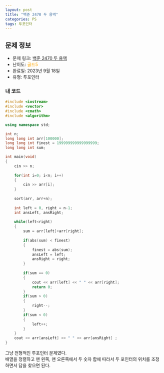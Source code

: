 ```yaml
---
layout: post
title: "백준 2470 두 용액"
categories: PS
tags: 투포인터
---
```


## 문제 정보
- 문제 링크: [백준 2470 두 용액](https://www.acmicpc.net/problem/2470)
- 난이도: <span style="color:#FFA500">골드5</span>
- 완료일: 2023년 9월 18일
- 유형: 투포인터

### 내 코드

```C++
#include <iostream>
#include <vector>
#include <cmath>
#include <algorithm>

using namespace std;

int n;
long long int arr[100000];
long long int finest = 199999999999999999;
long long int sum;

int main(void)
{
	cin >> n;
	
	for(int i=0; i<n; i++)
	{
		cin >> arr[i];
	}
	
	sort(arr, arr+n);
	
	int left = 0, right = n-1;
	int ansLeft, ansRight;
	
	while(left<right)
	{
		sum = arr[left]+arr[right];	
		
		if(abs(sum) < finest)
		{
			finest = abs(sum);
			ansLeft = left;
			ansRight = right;
		}
		
		if(sum == 0)
		{
			cout << arr[left] << " " << arr[right];
			return 0;
		}
		if(sum > 0)
		{
			right--;
		}
		if(sum < 0)
		{
			left++;
		}
	}
	cout << arr[ansLeft] << " " << arr[ansRight] ;
}
```

그냥 전형적인 투포인터 문제였다.  
배열을 정렬하고 맨 왼쪽, 맨 오른쪽에서 두 숫자 합에 따라서 두 포인터의 위치를 조정하면서 답을 찾으면 된다.  

